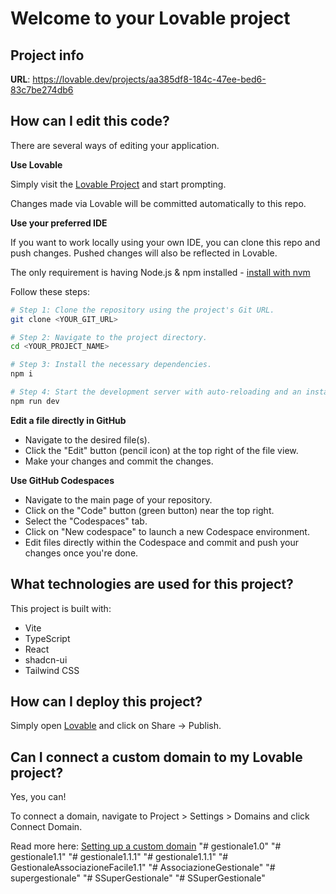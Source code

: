 # Welcome to your Lovable project

## Project info

**URL**: https://lovable.dev/projects/aa385df8-184c-47ee-bed6-83c7be274db6

## How can I edit this code?

There are several ways of editing your application.

**Use Lovable**

Simply visit the [Lovable Project](https://lovable.dev/projects/aa385df8-184c-47ee-bed6-83c7be274db6) and start prompting.

Changes made via Lovable will be committed automatically to this repo.

**Use your preferred IDE**

If you want to work locally using your own IDE, you can clone this repo and push changes. Pushed changes will also be reflected in Lovable.

The only requirement is having Node.js & npm installed - [install with nvm](https://github.com/nvm-sh/nvm#installing-and-updating)

Follow these steps:

```sh
# Step 1: Clone the repository using the project's Git URL.
git clone <YOUR_GIT_URL>

# Step 2: Navigate to the project directory.
cd <YOUR_PROJECT_NAME>

# Step 3: Install the necessary dependencies.
npm i

# Step 4: Start the development server with auto-reloading and an instant preview.
npm run dev
```

**Edit a file directly in GitHub**

- Navigate to the desired file(s).
- Click the "Edit" button (pencil icon) at the top right of the file view.
- Make your changes and commit the changes.

**Use GitHub Codespaces**

- Navigate to the main page of your repository.
- Click on the "Code" button (green button) near the top right.
- Select the "Codespaces" tab.
- Click on "New codespace" to launch a new Codespace environment.
- Edit files directly within the Codespace and commit and push your changes once you're done.

## What technologies are used for this project?

This project is built with:

- Vite
- TypeScript
- React
- shadcn-ui
- Tailwind CSS

## How can I deploy this project?

Simply open [Lovable](https://lovable.dev/projects/aa385df8-184c-47ee-bed6-83c7be274db6) and click on Share -> Publish.

## Can I connect a custom domain to my Lovable project?

Yes, you can!

To connect a domain, navigate to Project > Settings > Domains and click Connect Domain.

Read more here: [Setting up a custom domain](https://docs.lovable.dev/tips-tricks/custom-domain#step-by-step-guide)
"# gestionale1.0" 
"# gestionale1.1" 
"# gestionale1.1.1" 
"# gestionale1.1.1" 
"# GestionaleAssociazioneFacile1.1" 
"# AssociazioneGestionale" 
"# supergestionale" 
"# SSuperGestionale" 
"# SSuperGestionale" 
